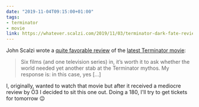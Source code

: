 ```yaml
---
date: "2019-11-04T09:15:00+01:00"
tags:
- terminator
- movie
link: https://whatever.scalzi.com/2019/11/03/terminator-dark-fate-review/
---
```


John Scalzi wrote a [quite favorable review][r] of the [latest
Terminator movie][t]:

> Six films (and one television series) in, it’s worth it to ask
> whether the world needed yet another stab at the Terminator
> mythos. My response is: in this case, yes [...]

I, originally, wanted to watch that movie but after it received a
mediocre review by Ö3 I decided to sit this one out. Doing a 180, I'll
try to get tickets for tomorrow 😉

[r]: https://whatever.scalzi.com/2019/11/03/terminator-dark-fate-review/
[t]: https://en.wikipedia.org/wiki/Terminator:_Dark_Fate
